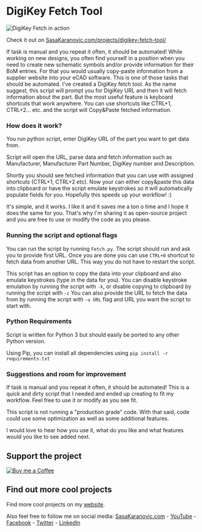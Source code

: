 # DigiKey Fetch Tool

![DigiKey Fetch in action](https://github.com/SasaKaranovic/DigiKeyFetch/blob/master/img/demo.png?raw=true "DigiKey Fetch in action")


Check it out on [SasaKaranovic.com/projects/digikey-fetch-tool/][1]


If task is manual and you repeat it often, it should be automated!
While working on new designs, you often find yourself in a position when you need to create new schematic symbols and/or provide information for their BoM entries. For that you would usually copy-paste information from a supplier website into your eCAD software.
This is one of those tasks that should be automated.
I've created a DigiKey fetch tool. As the name suggest, this script will prompt you for DigiKey URL and then it will fetch information about the part.
But the most useful feature is keyboard shortcuts that work anywhere. You can use shortcuts like CTRL+1, CTRL+2... etc. and the script will Copy&Paste fetched information.

### How does it work?

You run python script, enter DigiKey URL of the part you want to get data from.

Script will open the URL, parse data and fetch information such as Manufacturer, Manufacturer Part Number, DigiKey number and Description.

Shortly you should see fetched information that you can use with assigned shortcuts (CTRL+1, CTRL+2 etc). Now your can either copy&paste this data into clipboard or have the script emulate keystrokes so it will automatically populate fields for you. Hopefully this speeds up your workflow! :)

It's simple, and it works. I like it and it saves me a ton o time and I hope it does the same for you.
That's why I'm sharing it as open-source project and you are free to use or modify the code as you please.

### Running the script and optional flags

You can run the script by running `Fetch.py`. The script should run and ask you to provide first URL.
Once you are done you can use `CTRL+0` shortcut to fetch data from another URL. This way you do not have to restart the script.

This script has an option to copy the data into your clipboard and also emulate keystrokes (type in the data for you).
You can disable keystroke emulation by running the script with `-k`, or disable copying to clipboard by running the script with `-c`
You can also provide the URL to fetch the data from by running the script with `-u URL` flag and URL you want the script to start with.


### Python Requirements

Script is written for Python 3 but should easily be ported to any other Python version.


Using Pip, you can install all dependencies using `pip install -r requirements.txt`


### Suggestions and room for improvement

If task is manual and you repeat it often, it should be automated! This is a quick and dirty script that I needed and ended up creating to fit my workflow. Feel free to use it or modify as you see fit.

This script is not running a "production grade" code. With that said, code could use some optimization as well as some additional features.

I would love to hear how you use it, what do you like and what features would you like to see added next.


## Support the project

[![Buy me a Coffee](https://img.buymeacoffee.com/button-api/?text=Buy%20me%20a%20coffee&emoji=&slug=sasakaranovic&button_colour=FFDD00&font_colour=000000&font_family=Inter&outline_colour=000000&coffee_colour=ffffff "Buy me a coffee")][8]

## Find out more cool projects 

Find more cool projects on my [website][1].

Also feel free to follow me on social media:
[SasaKaranovic.com][2] - [YouTube][3] - [Facebook][4] - [Twitter][5] - [LinkedIn][6]

  [1]: http://sasakaranovic.com/projects/digikey-fetch-tool/
  [2]: http://sasakaranovic.com/
  [3]: http://sasakaranovic.com/youtube
  [4]: http://sasakaranovic.com/facebook
  [5]: http://sasakaranovic.com/twitter
  [6]: http://sasakaranovic.com/linkedin
  [7]: https://pip.pypa.io/en/stable/installing/
  [8]: https://www.buymeacoffee.com/sasakaranovic
